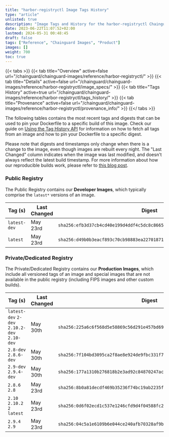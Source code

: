 ```yaml
---
title: "harbor-registryctl Image Tags History"
type: "article"
unlisted: true
description: "Image Tags and History for the harbor-registryctl Chainguard Image"
date: 2023-06-22T11:07:52+02:00
lastmod: 2024-05-31 00:48:45
draft: false
tags: ["Reference", "Chainguard Images", "Product"]
images: []
weight: 700
toc: true
---
```


{{< tabs >}}
{{< tab title="Overview" active=false url="/chainguard/chainguard-images/reference/harbor-registryctl/" >}}
{{< tab title="Details" active=false url="/chainguard/chainguard-images/reference/harbor-registryctl/image_specs/" >}}
{{< tab title="Tags History" active=true url="/chainguard/chainguard-images/reference/harbor-registryctl/tags_history/" >}}
{{< tab title="Provenance" active=false url="/chainguard/chainguard-images/reference/harbor-registryctl/provenance_info/" >}}
{{</ tabs >}}

The following tables contains the most recent tags and digests that can be used to pin your Dockerfile to a specific build of this image. Check our guide on [Using the Tag History API](/chainguard/chainguard-images/using-the-tag-history-api/) for information on how to fetch all tags from an image and how to pin your Dockerfile to a specific digest.

Please note that digests and timestamps only change when there is a change to the image, even though images are rebuilt every night. The "Last Changed" column indicates when the image was last modified, and doesn't always reflect the latest build timestamp. For more information about how our reproducible builds work, please refer to [this blog post](https://www.chainguard.dev/unchained/reproducing-chainguards-reproducible-image-builds).

### Public Registry
The Public Registry contains our **Developer Images**, which typically comprise the `latest*` versions of an image.

| Tag (s)       | Last Changed | Digest                                                                    |
|---------------|--------------|---------------------------------------------------------------------------|
|  `latest-dev` | May 23rd     | `sha256:efb3d37cb4cd40e199d4ddf4c5dc8c86655627be15d41d0b51bd682e3c53976f` |
|  `latest`     | May 23rd     | `sha256:d49b0b3eacf893c70cb98883ea22701871947ad74a49a53874f23ecd3f88ad76` |


### Private/Dedicated Registry
The Private/Dedicated Registry contains our **Production Images**, which include all versioned tags of an image and special images that are not available in the public registry (including FIPS images and other custom builds).

| Tag (s)                                       | Last Changed | Digest                                                                    |
|-----------------------------------------------|--------------|---------------------------------------------------------------------------|
|  `latest-dev` `2-dev` `2.10.2-dev` `2.10-dev` | May 30th     | `sha256:225a6c6f568d5e58869c56d291e457bd696585cec34f76e8135fc34b1db29de5` |
|  `2.8-dev` `2.8.6-dev`                        | May 30th     | `sha256:7f104bd3095ca2f8ae8e924de9fbc331f73ac184c97f6228d5b4258a27c47ac0` |
|  `2.9-dev` `2.9.4-dev`                        | May 30th     | `sha256:177a1310b276818b2e3ad92c84870247ac8f8b34f1b3f87eef3dbfd4d425f994` |
|  `2.8.6` `2.8`                                | May 23rd     | `sha256:8b0a81decdf469b35236f74bc19ab2235f37c6068da3730cc9213b0c217ad535` |
|  `2.10` `2.10.2` `2` `latest`                 | May 23rd     | `sha256:0d6f02ecd1c537e1246cfd9d4f04588fc256c07e6a07f9c556fc3f809b3e4f50` |
|  `2.9.4` `2.9`                                | May 23rd     | `sha256:04c5a1e6109b6e044ce240afb70328af9b3556fda19f77e8f8955d34a59d36e8` |

